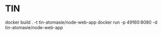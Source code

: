# TIN

docker build . -t tin-atomasie/node-web-app
docker run -p 49160:8080 -d tin-atomasie/node-web-app
